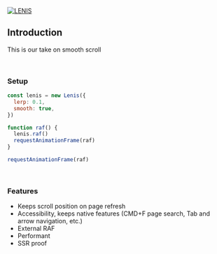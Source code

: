 [![LENIS](https://assets.studiofreight.com/lenis/header.png)](https://github.com/studio-freight/lenis)

<!-- <p align="center">

<a aria-label="Vercel logo" href="https://vercel.com">

<img src="https://badgen.net/badge/icon/Next?icon=zeit&label&color=black&labelColor=black">

</a>

<br/>

<a aria-label="NPM version" href="https://www.npmjs.com/package/swr">

<img alt="" src="https://badgen.net/npm/v/swr?color=black&labelColor=black">

</a>

<a aria-label="Package size" href="https://bundlephobia.com/result?p=swr">

<img alt="" src="https://badgen.net/bundlephobia/minzip/swr?color=black&labelColor=black">

</a>

<a aria-label="License" href="https://github.com/vercel/swr/blob/main/LICENSE">

<img alt="" src="https://badgen.net/npm/license/swr?color=black&labelColor=black">

</a>

</p> -->

## Introduction

This is our take on smooth scroll

<br>
  
###  Setup

```js
const lenis = new Lenis({
  lerp: 0.1,
  smooth: true,
})

function raf() {
  lenis.raf()
  requestAnimationFrame(raf)
}

requestAnimationFrame(raf)

```

<br>

### Features

- Keeps scroll position on page refresh
- Accessibility, keeps native features (CMD+F page search, Tab and arrow navigation, etc.)
- External RAF
- Performant
- SSR proof
```
